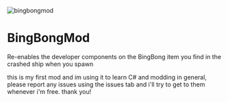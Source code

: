 ![bingbongmod](https://github.com/user-attachments/assets/db329405-efbe-4aa9-af1a-4c9f1388076b)
# BingBongMod
Re-enables the developer components on the BingBong item you find in the crashed ship when you spawn

this is my first mod and im using it to learn C# and modding in general, please report any issues using the issues tab and i'll try to get to them whenever i'm free. thank you!
